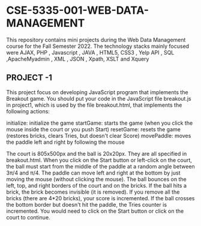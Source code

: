 # CSE-5335-001-WEB-DATA-MANAGEMENT
This repository  contains mini projects during the Web Data Management course for the Fall Semester 2022. The technology  stacks mainly focused were AJAX, PHP , Javascript , JAVA , HTML5, CSS3 , Yelp API , SQL ,ApacheMyadmin , XML , JSON , Xpath, XSLT and Xquery  

PROJECT -1 
-----------------------------------------------------------------------------------------------------------------------------------------------------------------------------------------------------------------------------------------------------------------------------------
This project focus on developing  JavaScript program that implements the Breakout game. You should put your code in the JavaScript file breakout.js in project1, which is used by the file breakout.html, that implements the following actions:

initialize: initialize the game
startGame: starts the game (when you click the mouse inside the court or you push Start)
resetGame: resets the game (restores bricks, clears Tries, but doesn't clear Score)
movePaddle: moves the paddle left and right by following the mouse

The court is 805x500px and the ball is 20x20px. They are all specified in breakout.html. When you click on the Start button or left-click on the court, the ball must start from the middle of the paddle at a random angle between 3π/4 and π/4. The paddle can move left and right at the bottom by just moving the mouse (without clicking the mouse). The ball bounces on the left, top, and right borders of the court and on the bricks.
If the ball hits a brick, the brick becomes invisible (it is removed). If you remove all the bricks (there are 4*20 bricks), your score is incremented. 
If the ball crosses the bottom border but doesn't hit the paddle, the Tries counter is incremented. You would need to click on the Start button or click on the court to continue.

